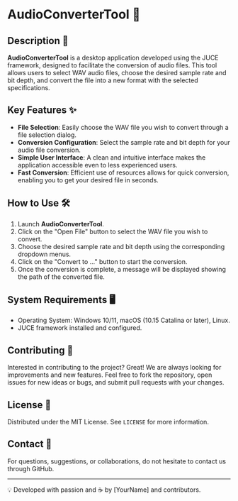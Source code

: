 # AudioConverterTool 🎵

## Description 📝
**AudioConverterTool** is a desktop application developed using the JUCE framework, designed to facilitate the conversion of audio files. This tool allows users to select WAV audio files, choose the desired sample rate and bit depth, and convert the file into a new format with the selected specifications.

## Key Features ✨
- **File Selection**: Easily choose the WAV file you wish to convert through a file selection dialog.
- **Conversion Configuration**: Select the sample rate and bit depth for your audio file conversion.
- **Simple User Interface**: A clean and intuitive interface makes the application accessible even to less experienced users.
- **Fast Conversion**: Efficient use of resources allows for quick conversion, enabling you to get your desired file in seconds.

## How to Use 🛠️
1. Launch **AudioConverterTool**.
2. Click on the "Open File" button to select the WAV file you wish to convert.
3. Choose the desired sample rate and bit depth using the corresponding dropdown menus.
4. Click on the "Convert to ..." button to start the conversion.
5. Once the conversion is complete, a message will be displayed showing the path of the converted file.

## System Requirements 🖥️
- Operating System: Windows 10/11, macOS (10.15 Catalina or later), Linux.
- JUCE framework installed and configured.

## Contributing 🤝
Interested in contributing to the project? Great! We are always looking for improvements and new features. Feel free to fork the repository, open issues for new ideas or bugs, and submit pull requests with your changes.

## License 📄
Distributed under the MIT License. See `LICENSE` for more information.

## Contact 📧
For questions, suggestions, or collaborations, do not hesitate to contact us through GitHub.

---

💡 Developed with passion and ☕ by [YourName] and contributors.

